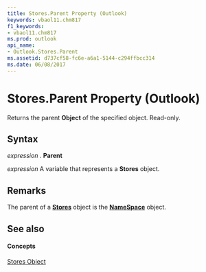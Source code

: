 ```yaml
---
title: Stores.Parent Property (Outlook)
keywords: vbaol11.chm817
f1_keywords:
- vbaol11.chm817
ms.prod: outlook
api_name:
- Outlook.Stores.Parent
ms.assetid: d737cf58-fc6e-a6a1-5144-c294ffbcc314
ms.date: 06/08/2017
---
```



# Stores.Parent Property (Outlook)

Returns the parent **Object** of the specified object. Read-only.


## Syntax

 _expression_ . **Parent**

 _expression_ A variable that represents a **Stores** object.


## Remarks

The parent of a **[Stores](stores-object-outlook.md)** object is the **[NameSpace](namespace-object-outlook.md)** object.


## See also


#### Concepts


[Stores Object](stores-object-outlook.md)

